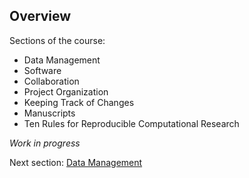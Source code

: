 ## Overview

Sections of the course:

 - Data Management
 - Software
 - Collaboration
 - Project Organization
 - Keeping Track of Changes
 - Manuscripts
 - Ten Rules for Reproducible Computational Research

*Work in progress*

Next section: [Data Management](..//1.DataManagement)
